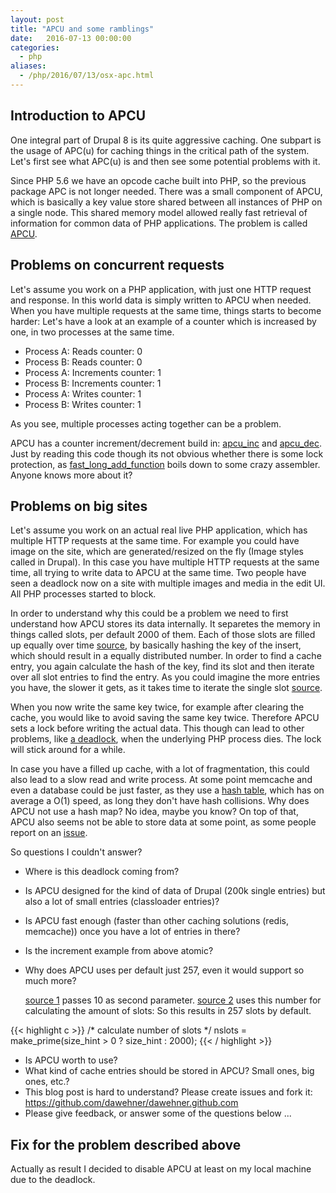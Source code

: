 ```yaml
---
layout: post
title: "APCU and some ramblings"
date:   2016-07-13 00:00:00
categories:
  - php
aliases:
  - /php/2016/07/13/osx-apc.html
---
```


## Introduction to APCU

One integral part of Drupal 8 is its quite aggressive caching. One subpart is the usage of APC(u) for caching things in the critical path of the 
system. Let's first see what APC(u) is and then see some potential problems with it.

Since PHP 5.6 we have an opcode cache built into PHP, so the previous package APC is not longer needed. There was a small component of APCU, which
is basically a key value store shared between all instances of PHP on a single node. This shared memory model allowed really fast retrieval of
information for common data of PHP applications. The problem is called [APCU](https://github.com/krakjoe/apcu).

## Problems on concurrent requests

Let's assume you work on a PHP application, with just one HTTP request and response. In this world data is simply written to APCU when needed.
When you have multiple requests at the same time, things starts to become harder:
Let's have a look at an example of a counter which is increased by one, in two processes at the same time.

* Process A: Reads counter: 0
* Process B: Reads counter: 0
* Process A: Increments counter: 1
* Process B: Increments counter: 1
* Process A: Writes counter: 1
* Process B: Writes counter: 1

As you see, multiple processes acting together can be a problem.

APCU has a counter increment/decrement build in: [apcu_inc](https://github.com/krakjoe/apcu/blob/b8c585a3af69d4151b9b53c1dbc81d9b637de6a1/php_apc.c#L547)
and [apcu_dec](https://github.com/krakjoe/apcu/blob/b8c585a3af69d4151b9b53c1dbc81d9b637de6a1/php_apc.c#L581). Just by reading this code though its not
obvious whether there is some lock protection, as [fast_long_add_function](https://github.com/php/php-src/blob/master/Zend/zend_operators.h#L521) boils
down to some crazy assembler. Anyone knows more about it?

## Problems on big sites

Let's assume you work on an actual real live PHP application, which has multiple HTTP requests at the same time. For example you could have image
on the site, which are generated/resized on the fly (Image styles called in Drupal). In this case you have multiple HTTP requests at the same time,
all trying to write data to APCU at the same time. Two people have seen a deadlock now on a site with multiple images and media in the edit UI. All PHP processes started to block.

In order to understand why this could be a problem we need to first understand how APCU stores its data internally.
It separetes the memory in things called slots, per default 2000 of them. Each of those slots are filled up equally over time [source](https://github.com/krakjoe/apcu/blob/b8c585a3af69d4151b9b53c1dbc81d9b637de6a1/apc_cache.c#L342), by basically hashing the key of the insert, which should result in a equally distributed number. In order to find a cache entry, you again calculate the hash of the key,
find its slot and then iterate over all slot entries to find the entry. As you could imagine the more entries you have, the slower it gets, as it takes time to iterate the single slot [source](https://github.com/krakjoe/apcu/blob/b8c585a3af69d4151b9b53c1dbc81d9b637de6a1/apc_cache.c#L449).

When you now write the same key twice, for example after clearing the cache, you would like to avoid saving the same key twice. Therefore APCU sets a lock before writing the actual data. This though
can lead to other problems, like [a deadlock](https://github.com/krakjoe/apcu/issues/86), when the underlying PHP process dies. The lock will stick around for a while. 

In case you have a filled up cache, with a lot of fragmentation, this could also lead to a slow read and write process. 
At some point memcache and even a database could be just faster, as they use a [hash table](https://en.wikipedia.org/wiki/Hash_table), which has on average a O(1) speed, as long they don't have hash collisions.
Why does APCU not use a hash map? No idea, maybe you know? On top of that, APCU also seems not be able to store data at some point, as some people report on an [issue](https://github.com/krakjoe/apcu/issues/127).

So questions I couldn't answer?

* Where is this deadlock coming from?
* Is APCU designed for the kind of data of Drupal (200k single entries) but also a lot of small entries (classloader entries)?
* Is APCU fast enough (faster than other caching solutions (redis, memcache)) once you have a lot of entries in there?
* Is the increment example from above atomic?
* Why does APCU uses per default just 257, even it would support so much more?

  [source 1](https://github.com/krakjoe/apcu/blob/b8c585a3af69d4151b9b53c1dbc81d9b637de6a1/apcue/apcue.c#L95) passes 10 as second parameter.
  [source 2](https://github.com/krakjoe/apcu/blob/9cb0c427f3f79853ea3cb48999776e6209e5f601/apc_cache.c#L261) uses this number for calculating the amount of slots:
  So this results in 257 slots by default.

{{< highlight c >}}
/* calculate number of slots */
nslots = make_prime(size_hint > 0 ? size_hint : 2000);
{{< / highlight >}}

* Is APCU worth to use?
* What kind of cache entries should be stored in APCU? Small ones, big ones, etc.?
* This blog post is hard to understand? Please create issues and fork it: https://github.com/dawehner/dawehner.github.com
* Please give feedback, or answer some of the questions below ...

## Fix for the problem described above

Actually as result I decided to disable APCU at least on my local machine due to the deadlock.
